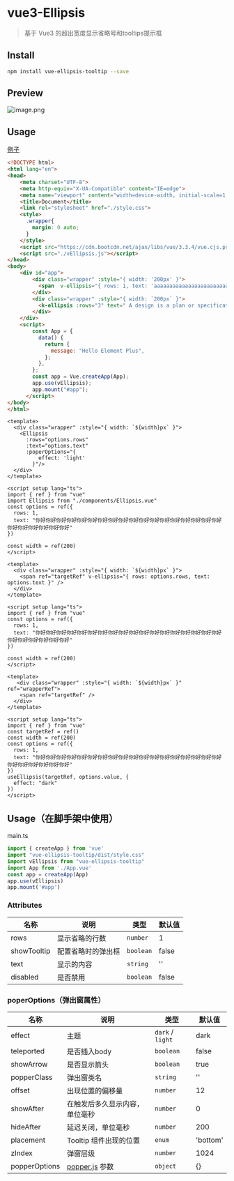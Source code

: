 # vue3-Ellipsis

> 基于 Vue3 的超出宽度显示省略号和tooltips提示框

## Install

```bash
npm install vue-ellipsis-tooltip --save
```

## Preview
![image.png](https://p6-juejin.byteimg.com/tos-cn-i-k3u1fbpfcp/f4d66b067445468fb025cbbdd1c9e3e2~tplv-k3u1fbpfcp-jj-mark:0:0:0:0:q75.image#?w=496&h=187&s=14935&e=png&b=ffffff)

## Usage
[例子](https://github.com/whenTheMorningDark/Vue-Ellipsis/blob/main/src/App.vue)

```html
<!DOCTYPE html>
<html lang="en">
<head>
    <meta charset="UTF-8">
    <meta http-equiv="X-UA-Compatible" content="IE=edge">
    <meta name="viewport" content="width=device-width, initial-scale=1.0">
    <title>Document</title>
    <link rel="stylesheet" href="./style.css">
    <style>
      .wrapper{
        margin: 0 auto;
      }
    </style>
    <script src="https://cdn.bootcdn.net/ajax/libs/vue/3.3.4/vue.cjs.prod.min.js"></script>
    <script src="./vEllipsis.js"></script>
</head>
<body>
    <div id="app">
        <div class="wrapper" :style="{ width: '200px' }">
          <span  v-ellipsis="{ rows: 1, text: 'aaaaaaaaaaaaaaaaaaaaaaaaaaaaaaaaaaaazzzzzzzzzz' }" />
        </div>
        <div class="wrapper" :style="{ width: `200px` }">
          <k-ellipsis :rows="3" text=" A design is a plan or specification for the" />
        </div>
    </div>
    <script>
        const App = {
          data() {
            return {
              message: "Hello Element Plus",
            };
          },
        };
        const app = Vue.createApp(App);
        app.use(vEllipsis);
        app.mount("#app");
      </script>
</body>
</html>
```

```vue
<template>
  <div class="wrapper" :style="{ width: `${width}px` }">
    <Ellipsis
      :rows="options.rows"
      :text="options.text"
      :poperOptions="{
          effect: 'light'
        }"/>
  </div>
</template>

<script setup lang="ts">
import { ref } from "vue"
import Ellipsis from "./components/Ellipsis.vue"
const options = ref({
  rows: 1,
  text: "你好你好你好你好你好你好你好你好你好你好你好你好你好你好你好你好你好你好你好你好你好你好你好你好"
})

const width = ref(200)
</script>
```

```vue
<template>
  <div class="wrapper" :style="{ width: `${width}px` }">
    <span ref="targetRef" v-ellipsis="{ rows: options.rows, text: options.text }" />
  </div>
</template>

<script setup lang="ts">
import { ref } from "vue"
const options = ref({
  rows: 1,
  text: "你好你好你好你好你好你好你好你好你好你好你好你好你好你好你好你好你好你好你好你好你好你好你好你好"
})

const width = ref(200)
</script>
```

```vue
<template>
   <div class="wrapper" :style="{ width: `${width}px` }"  ref="wrapperRef">
    <span ref="targetRef" />
  </div>
</template>

<script setup lang="ts">
import { ref } from "vue"
const targetRef = ref()
const width = ref(200)
const options = ref({
  rows: 1,
  text: "你好你好你好你好你好你好你好你好你好你好你好你好你好你好你好你好你好你好你好你好你好你好你好你好"
})
useEllipsis(targetRef, options.value, {
  effect: "dark"
})
</script>
```

## Usage（在脚手架中使用）

main.ts
```js
import { createApp } from 'vue'
import "vue-ellipsis-tooltip/dist/style.css"
import vEllipsis from "vue-ellipsis-tooltip"
import App from './App.vue'
const app = createApp(App)
app.use(vEllipsis)
app.mount('#app')
```


### Attributes

| 名称          | 说明                                 | 类型                            | 默认值   |
| ----------- | ---------------------------------- | ----------------------------- | ----- |
| rows   | 显示省略的行数         | `number` | 1     |
| showTooltip      | 配置省略时的弹出框 | `boolean`                      | false  |
| text     | 显示的内容        | `string`                      | ''    |
| disabled | 是否禁用     | `boolean`                     | false

### poperOptions（弹出窗属性）

| 名称                        | 说明                                                                                                        | 类型                            | 默认值    |
| ------------------------- | --------------------------------------------------------------------------------------------------------- | ----------------------------- | ------ |
| effect                | 主题                                                                                | `dark` / `light` | dark      |
| teleported                    | 是否插入body                                                                        | `boolean`                     | false   |
| showArrow                   | 是否显示箭头                                                                               | `boolean`                      | true     |
| popperClass               | 弹出窗类名                                                                             | `string`                     | ''  |
| offset                 | 出现位置的偏移量                                                                                           | `number`                      | 12 |
| showAfter       | 在触发后多久显示内容，单位毫秒 | `number`                     | 0      |
| hideAfter | 延迟关闭，单位毫秒                                                                                             | `number`                     | 200      |
| placement                  | Tooltip 组件出现的位置                                                                                            | `enum`                     | 'bottom'      |
| zIndex                    | 弹窗层级                                                                                                  | `number`                      | 1024     |
| popperOptions                | [popper.js](https://popper.js.org/docs/v2/) 参数                                                                                                      | `object`                      | {}
